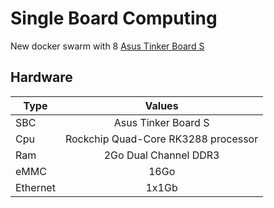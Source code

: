 # Single Board Computing

New docker swarm with 8 [Asus Tinker Board S](https://www.asus.com/us/Single-Board-Computer/Tinker-Board-S/)  

## Hardware
  
| Type | Values |
|----------|:---------:|
| SBC | Asus Tinker Board S |
| Cpu | Rockchip Quad-Core RK3288 processor |
| Ram | 2Go Dual Channel DDR3 |
| eMMC | 16Go |
| Ethernet | 1x1Gb |
  

